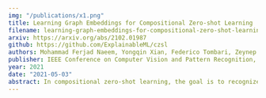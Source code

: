 ```yaml
---
img: "/publications/x1.png"
title: Learning Graph Embeddings for Compositional Zero-shot Learning
filename: learning-graph-embeddings-for-compositional-zero-shot-learning
arxiv: https://arxiv.org/abs/2102.01987
github: https://github.com/ExplainableML/czsl
authors: Mohammad Ferjad Naeem, Yongqin Xian, Federico Tombari, Zeynep Akata
publisher: IEEE Conference on Computer Vision and Pattern Recognition, CVPR
year: 2021
date: "2021-05-03"
abstract: In compositional zero-shot learning, the goal is to recognize unseen compositions (e.g. old dog) of observed visual primitives states (e.g. old, cute) and objects (e.g. car, dog) in the training set. This is challenging because the same state can for example alter the visual appearance of a dog drastically differently from a car. As a solution, we propose a novel graph formulation called Compositional Graph Embedding (CGE) that learns image features, compositional classifiers, and latent representations of visual primitives in an end-to-end manner. The key to our approach is exploiting the dependency between states, objects, and their compositions within a graph structure to enforce the relevant knowledge transfer from seen to unseen compositions. By learning a joint compatibility that encodes semantics between concepts, our model allows for generalization to unseen compositions without relying on an external knowledge base like WordNet. We show that in the challenging generalized compositional zero-shot setting our CGE significantly outperforms the state of the art on MIT-States and UT-Zappos. We also propose a new benchmark for this task based on the recent GQA dataset.
---
```

